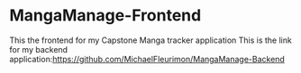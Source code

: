 # MangaManage-Frontend
This the frontend for my Capstone Manga tracker application 
This is the link for my backend application:https://github.com/MichaelFleurimon/MangaManage-Backend 
